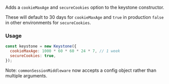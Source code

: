 Adds a `cookieMaxAge` and `secureCookies` option to the keystone constructor. 

These will default to 30 days for `cookieMaxAge` and `true` in production `false` in other environments for `secureCookies`.

### Usage 
```javascript
const keystone = new Keystone({
  cookieMaxAge: 1000 * 60 * 60 * 24 * 7, // 1 week 
  secureCookies: true,
});
```

Note: `commonSessionMiddleware` now accepts a config object rather than multiple arguments.